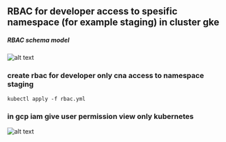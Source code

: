 ## RBAC for developer access to spesific namespace (for example staging) in cluster gke
##### RBAC schema model
![alt text](https://i.imgur.com/4hPG81Z.png)


### create rbac for developer only cna access to namespace staging
```
kubectl apply -f rbac.yml
```
### in gcp iam give user permission view only kubernetes
![alt text](https://i.imgur.com/LmYKRKE.png)


